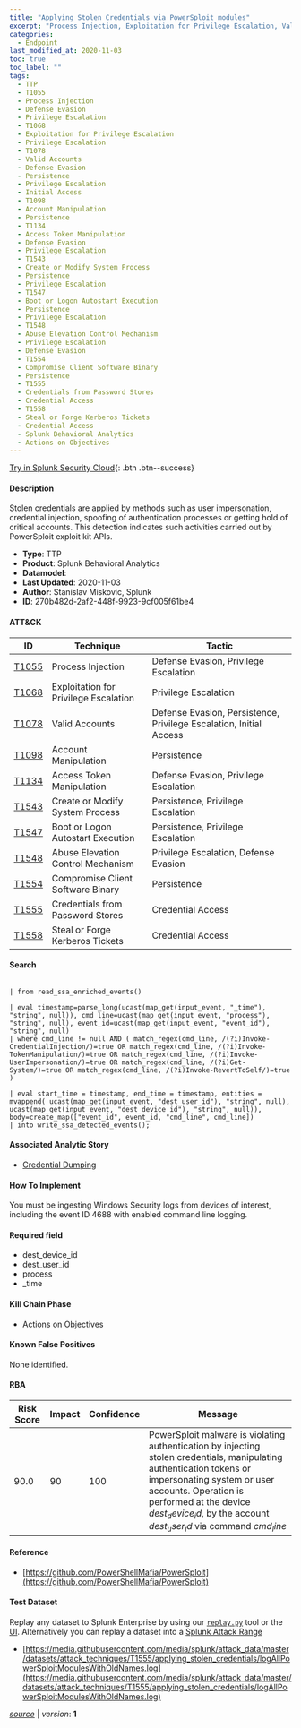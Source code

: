 ```yaml
---
title: "Applying Stolen Credentials via PowerSploit modules"
excerpt: "Process Injection, Exploitation for Privilege Escalation, Valid Accounts, Account Manipulation, Access Token Manipulation, Create or Modify System Process, Boot or Logon Autostart Execution, Abuse Elevation Control Mechanism, Compromise Client Software Binary, Credentials from Password Stores, Steal or Forge Kerberos Tickets"
categories:
  - Endpoint
last_modified_at: 2020-11-03
toc: true
toc_label: ""
tags:
  - TTP
  - T1055
  - Process Injection
  - Defense Evasion
  - Privilege Escalation
  - T1068
  - Exploitation for Privilege Escalation
  - Privilege Escalation
  - T1078
  - Valid Accounts
  - Defense Evasion
  - Persistence
  - Privilege Escalation
  - Initial Access
  - T1098
  - Account Manipulation
  - Persistence
  - T1134
  - Access Token Manipulation
  - Defense Evasion
  - Privilege Escalation
  - T1543
  - Create or Modify System Process
  - Persistence
  - Privilege Escalation
  - T1547
  - Boot or Logon Autostart Execution
  - Persistence
  - Privilege Escalation
  - T1548
  - Abuse Elevation Control Mechanism
  - Privilege Escalation
  - Defense Evasion
  - T1554
  - Compromise Client Software Binary
  - Persistence
  - T1555
  - Credentials from Password Stores
  - Credential Access
  - T1558
  - Steal or Forge Kerberos Tickets
  - Credential Access
  - Splunk Behavioral Analytics
  - Actions on Objectives
---
```




[Try in Splunk Security Cloud](https://www.splunk.com/en_us/cyber-security.html){: .btn .btn--success}

#### Description

Stolen credentials are applied by methods such as user impersonation, credential injection, spoofing of authentication processes or getting hold of critical accounts. This detection indicates such activities carried out by PowerSploit exploit kit APIs.

- **Type**: TTP
- **Product**: Splunk Behavioral Analytics
- **Datamodel**: 
- **Last Updated**: 2020-11-03
- **Author**: Stanislav Miskovic, Splunk
- **ID**: 270b482d-2af2-448f-9923-9cf005f61be4


#### ATT&CK

| ID          | Technique   | Tactic         |
| ----------- | ----------- | -------------- |
| [T1055](https://attack.mitre.org/techniques/T1055/) | Process Injection | Defense Evasion, Privilege Escalation |
| [T1068](https://attack.mitre.org/techniques/T1068/) | Exploitation for Privilege Escalation | Privilege Escalation |
| [T1078](https://attack.mitre.org/techniques/T1078/) | Valid Accounts | Defense Evasion, Persistence, Privilege Escalation, Initial Access |
| [T1098](https://attack.mitre.org/techniques/T1098/) | Account Manipulation | Persistence |
| [T1134](https://attack.mitre.org/techniques/T1134/) | Access Token Manipulation | Defense Evasion, Privilege Escalation |
| [T1543](https://attack.mitre.org/techniques/T1543/) | Create or Modify System Process | Persistence, Privilege Escalation |
| [T1547](https://attack.mitre.org/techniques/T1547/) | Boot or Logon Autostart Execution | Persistence, Privilege Escalation |
| [T1548](https://attack.mitre.org/techniques/T1548/) | Abuse Elevation Control Mechanism | Privilege Escalation, Defense Evasion |
| [T1554](https://attack.mitre.org/techniques/T1554/) | Compromise Client Software Binary | Persistence |
| [T1555](https://attack.mitre.org/techniques/T1555/) | Credentials from Password Stores | Credential Access |
| [T1558](https://attack.mitre.org/techniques/T1558/) | Steal or Forge Kerberos Tickets | Credential Access |



#### Search

```

| from read_ssa_enriched_events()

| eval timestamp=parse_long(ucast(map_get(input_event, "_time"), "string", null)), cmd_line=ucast(map_get(input_event, "process"), "string", null), event_id=ucast(map_get(input_event, "event_id"), "string", null) 
| where cmd_line != null AND ( match_regex(cmd_line, /(?i)Invoke-CredentialInjection/)=true OR match_regex(cmd_line, /(?i)Invoke-TokenManipulation/)=true OR match_regex(cmd_line, /(?i)Invoke-UserImpersonation/)=true OR match_regex(cmd_line, /(?i)Get-System/)=true OR match_regex(cmd_line, /(?i)Invoke-RevertToSelf/)=true )

| eval start_time = timestamp, end_time = timestamp, entities = mvappend( ucast(map_get(input_event, "dest_user_id"), "string", null), ucast(map_get(input_event, "dest_device_id"), "string", null)), body=create_map(["event_id", event_id, "cmd_line", cmd_line]) 
| into write_ssa_detected_events();
```

#### Associated Analytic Story
* [Credential Dumping](/stories/credential_dumping)


#### How To Implement
You must be ingesting Windows Security logs from devices of interest, including the event ID 4688 with enabled command line logging.

#### Required field
* dest_device_id
* dest_user_id
* process
* _time


#### Kill Chain Phase
* Actions on Objectives


#### Known False Positives
None identified.



#### RBA

| Risk Score  | Impact      | Confidence   | Message      |
| ----------- | ----------- |--------------|--------------|
| 90.0 | 90 | 100 | PowerSploit malware is violating authentication by injecting stolen credentials, manipulating authentication tokens or impersonating system or user accounts. Operation is performed at the device $dest_device_id$, by the account $dest_user_id$ via command $cmd_line$ |



#### Reference

* [https://github.com/PowerShellMafia/PowerSploit](https://github.com/PowerShellMafia/PowerSploit)



#### Test Dataset
Replay any dataset to Splunk Enterprise by using our [`replay.py`](https://github.com/splunk/attack_data#using-replaypy) tool or the [UI](https://github.com/splunk/attack_data#using-ui).
Alternatively you can replay a dataset into a [Splunk Attack Range](https://github.com/splunk/attack_range#replay-dumps-into-attack-range-splunk-server)

* [https://media.githubusercontent.com/media/splunk/attack_data/master/datasets/attack_techniques/T1555/applying_stolen_credentials/logAllPowerSploitModulesWithOldNames.log](https://media.githubusercontent.com/media/splunk/attack_data/master/datasets/attack_techniques/T1555/applying_stolen_credentials/logAllPowerSploitModulesWithOldNames.log)



[*source*](https://github.com/splunk/security_content/tree/develop/detections/endpoint/applying_stolen_credentials_via_powersploit_modules.yml) \| *version*: **1**